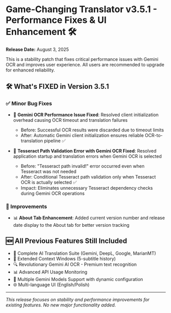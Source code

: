# Game-Changing Translator v3.5.1 - Performance Fixes & UI Enhancement 🛠️

**Release Date:** August 3, 2025

This is a stability patch that fixes critical performance issues with Gemini OCR and improves user experience. All users are recommended to upgrade for enhanced reliability.

## 🛠️ What's FIXED in Version 3.5.1

### ✅ Minor Bug Fixes

* 🔧 **Gemini OCR Performance Issue Fixed**: Resolved client initialization overhead causing OCR timeout and translation failures
  + Before: Successful OCR results were discarded due to timeout limits
  + After: Automatic Gemini client initialization ensures reliable OCR-to-translation pipeline ✅

* 🔧 **Tesseract Path Validation Error with Gemini OCR Fixed**: Resolved application startup and translation errors when Gemini OCR is selected
  + Before: "Tesseract path invalid!" error occurred even when Tesseract was not needed
  + After: Conditional Tesseract path validation only when Tesseract OCR is actually selected ✅
  + Impact: Eliminates unnecessary Tesseract dependency checks during Gemini OCR operations

### 🚀 Improvements

* 📊 **About Tab Enhancement**: Added current version number and release date display to the About tab for better version tracking

## 🆕 All Previous Features Still Included

* 🤖 Complete AI Translation Suite (Gemini, DeepL, Google, MarianMT)
* 🧠 Extended Context Windows (5-subtitle history)
* 🔍 Revolutionary Gemini AI OCR - Premium text recognition
* 📊 Advanced API Usage Monitoring
* 🔄 Multiple Gemini Models Support with dynamic configuration
* 🌐 Multi-language UI (English/Polish)

---

*This release focuses on stability and performance improvements for existing features. No new major functionality added.*
